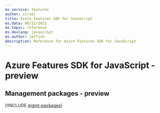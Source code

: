 ```yaml
---
ms.service: features
author: xirzec
title: Azure Features SDK for JavaScript
ms.data: 08/12/2022
ms.topic: reference
ms.devlang: javascript
ms.author: jeffish
description: Reference for Azure Features SDK for JavaScript
---
```

# Azure Features SDK for JavaScript - preview

## Management packages - preview
[!INCLUDE [mgmt-packages](features-mgmt-index.md)]